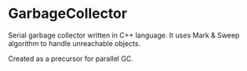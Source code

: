# GarbageCollector
Serial garbage collector written in C++ language. It uses Mark &amp; Sweep algorithm to handle unreachable objects.

Created as a precursor for parallel GC.
